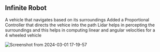 ## Infinite Robot

A vehicle that navigates based on its surroundings
Added a Proportional Controller that directs the vehice into the path
Lidar helps in percepting the surroundings and this helps in computing linear and angular velocities for a 4 wheeled vehicle

![Screenshot from 2024-03-01 17-19-57](https://github.com/ruthwikdasyam/infiniterobot/assets/63036454/74acd23d-d281-4442-91c9-ece41820d61a)
